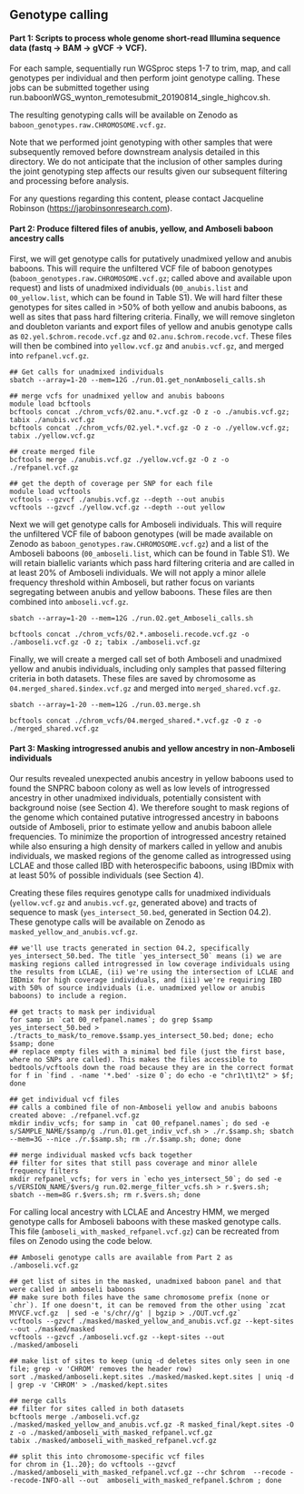 ## Genotype calling

#### Part 1: Scripts to process whole genome short-read Illumina sequence data (fastq -> BAM -> gVCF -> VCF).

For each sample, sequentially run WGSproc steps 1-7 to trim, map, and call genotypes per individual and then perform joint genotype calling. These jobs can be submitted together using run.baboonWGS_wynton_remotesubmit_20190814_single_highcov.sh. 

The resulting genotyping calls will be available on Zenodo as `baboon_genotypes.raw.CHROMOSOME.vcf.gz`. 

Note that we performed joint genotyping with other samples that were subsequently removed before downstream analysis detailed in this directory. We do not anticipate that the inclusion of other samples during the joint genotyping step affects our results given our subsequent filtering and processing before analysis.

For any questions regarding this content, please contact Jacqueline Robinson (https://jarobinsonresearch.com). 

#### Part 2: Produce filtered files of anubis, yellow, and Amboseli baboon ancestry calls

First, we will get genotype calls for putatively unadmixed yellow and anubis baboons. This will require the unfiltered VCF file of baboon genotypes (`baboon_genotypes.raw.CHROMOSOME.vcf.gz`; called above and available upon request) and lists of unadmixed individuals (`00_anubis.list` and `00_yellow.list`, which can be found in Table S1). We will hard filter these genotypes for sites called in >50% of both yellow and anubis baboons, as well as sites that pass hard filtering criteria. Finally, we will remove singleton and doubleton variants and export files of yellow and anubis genotype calls as `02.yel.$chrom.recode.vcf.gz` and `02.anu.$chrom.recode.vcf`. These files will then be combined into `yellow.vcf.gz` and `anubis.vcf.gz`, and merged into `refpanel.vcf.gz`. 

```console
## Get calls for unadmixed individuals
sbatch --array=1-20 --mem=12G ./run.01.get_nonAmboseli_calls.sh

## merge vcfs for unadmixed yellow and anubis baboons
module load bcftools
bcftools concat ./chrom_vcfs/02.anu.*.vcf.gz -O z -o ./anubis.vcf.gz; tabix ./anubis.vcf.gz
bcftools concat ./chrom_vcfs/02.yel.*.vcf.gz -O z -o ./yellow.vcf.gz; tabix ./yellow.vcf.gz

## create merged file
bcftools merge ./anubis.vcf.gz ./yellow.vcf.gz -O z -o ./refpanel.vcf.gz

## get the depth of coverage per SNP for each file
module load vcftools
vcftools --gzvcf ./anubis.vcf.gz --depth --out anubis
vcftools --gzvcf ./yellow.vcf.gz --depth --out yellow
```

Next we will get genotype calls for Amboseli individuals. This will require the unfiltered VCF file of baboon genotypes (will be made available on Zenodo as `baboon_genotypes.raw.CHROMOSOME.vcf.gz`) and a list of the Amboseli baboons (`00_amboseli.list`, which can be found in Table S1). We will retain biallelic variants which pass hard filtering criteria and are called in at least 20% of Amboseli individuals. We will not apply a minor allele frequency threshold within Amboseli, but rather focus on variants segregating between anubis and yellow baboons. These files are then combined into `amboseli.vcf.gz`. 

```console
sbatch --array=1-20 --mem=12G ./run.02.get_Amboseli_calls.sh

bcftools concat ./chrom_vcfs/02.*.amboseli.recode.vcf.gz -o ./amboseli.vcf.gz -O z; tabix ./amboseli.vcf.gz
```

Finally, we will create a merged call set of both Amboseli and unadmixed yellow and anubis individuals, including only samples that passed filtering criteria in both datasets. These files are saved by chromosome as `04.merged_shared.$index.vcf.gz` and merged into `merged_shared.vcf.gz`. 

```console
sbatch --array=1-20 --mem=12G ./run.03.merge.sh

bcftools concat ./chrom_vcfs/04.merged_shared.*.vcf.gz -O z -o ./merged_shared.vcf.gz
```

#### Part 3: Masking introgressed anubis and yellow ancestry in non-Amboseli individuals

Our results revealed unexpected anubis ancestry in yellow baboons used to found the SNPRC baboon colony as well as low levels of introgressed ancestry in other unadmixed individuals, potentially consistent with background noise (see Section 4). We therefore sought to mask regions of the genome which contained putative introgressed ancestry in baboons outside of Amboseli, prior to estimate yellow and anubis baboon allele frequencies. To minimize the proportion of introgressed ancestry retained while also ensuring a high density of markers called in yellow and anubis individuals, we masked regions of the genome called as introgressed using LCLAE and those called IBD with heterospecific baboons, using IBDmix with at least 50% of possible individuals (see Section 4). 

Creating these files requires genotype calls for unadmixed individuals (`yellow.vcf.gz` and `anubis.vcf.gz`, generated above) and tracts of sequence to mask (`yes_intersect_50.bed`, generated in Section 04.2). These genotype calls will be available on Zenodo as `masked_yellow_and_anubis.vcf.gz`. 

```console
## we'll use tracts generated in section 04.2, specifically yes_intersect_50.bed. The title `yes_intersect_50` means (i) we are masking regions called introgressed in low coverage individuals using the results from LCLAE, (ii) we're using the intersection of LCLAE and IBDmix for high coverage individuals, and (iii) we're requiring IBD with 50% of source individuals (i.e. unadmixed yellow or anubis baboons) to include a region. 

## get tracts to mask per individual
for samp in `cat 00_refpanel.names`; do grep $samp yes_intersect_50.bed > ./tracts_to_mask/to_remove.$samp.yes_intersect_50.bed; done; echo $samp; done 
## replace empty files with a minimal bed file (just the first base, where no SNPs are called). This makes the files accessible to bedtools/vcftools down the road because they are in the correct format
for f in `find . -name '*.bed' -size 0`; do echo -e "chr1\t1\t2" > $f; done 

## get individual vcf files 
## calls a combined file of non-Amboseli yellow and anubis baboons created above: ./refpanel.vcf.gz
mkdir indiv_vcfs; for samp in `cat 00_refpanel.names`; do sed -e s/SAMPLE_NAME/$samp/g ./run.01.get_indiv_vcf.sh > ./r.$samp.sh; sbatch --mem=3G --nice ./r.$samp.sh; rm ./r.$samp.sh; done; done 

## merge individual masked vcfs back together
## filter for sites that still pass coverage and minor allele frequency filters
mkdir refpanel_vcfs; for vers in `echo yes_intersect_50`; do sed -e s/VERSION_NAME/$vers/g run.02.merge_filter_vcfs.sh > r.$vers.sh; sbatch --mem=8G r.$vers.sh; rm r.$vers.sh; done 
```

For calling local ancestry with LCLAE and Ancestry HMM, we merged genotype calls for Amboseli baboons with these masked genotype calls. This file (`amboseli_with_masked_refpanel.vcf.gz`) can be recreated from files on Zenodo using the code below. 

```console
## Amboseli genotype calls are available from Part 2 as ./amboseli.vcf.gz

## get list of sites in the masked, unadmixed baboon panel and that were called in amboseli baboons
## make sure both files have the same chromosome prefix (none or `chr`). If one doesn't, it can be removed from the other using `zcat MYVCF.vcf.gz  | sed -e 's/chr//g' | bgzip > ./OUT.vcf.gz`
vcftools --gzvcf ./masked/masked_yellow_and_anubis.vcf.gz --kept-sites --out ./masked/masked
vcftools --gzvcf ./amboseli.vcf.gz --kept-sites --out ./masked/amboseli

## make list of sites to keep (uniq -d deletes sites only seen in one file; grep -v 'CHROM' removes the header row)
sort ./masked/amboseli.kept.sites ./masked/masked.kept.sites | uniq -d | grep -v 'CHROM' > ./masked/kept.sites

## merge calls
## filter for sites called in both datasets
bcftools merge ./amboseli.vcf.gz ./masked/masked_yellow_and_anubis.vcf.gz -R masked_final/kept.sites -O z -o ./masked/amboseli_with_masked_refpanel.vcf.gz 
tabix ./masked/amboseli_with_masked_refpanel.vcf.gz

## split this into chromosome-specific vcf files
for chrom in {1..20}; do vcftools --gzvcf ./masked/amboseli_with_masked_refpanel.vcf.gz --chr $chrom  --recode --recode-INFO-all --out  amboseli_with_masked_refpanel.$chrom ; done
```
